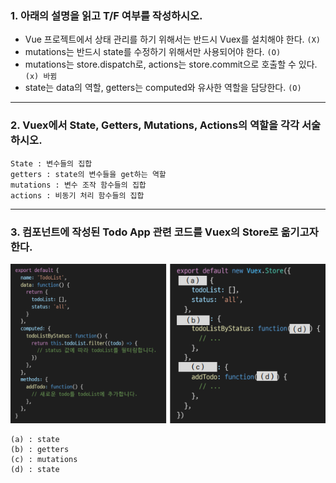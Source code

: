 ### 1. 아래의 설명을 읽고 T/F 여부를 작성하시오.

- Vue 프로젝트에서 상태 관리를 하기 위해서는 반드시 Vuex를 설치해야 한다.    `(X)`
- mutations는 반드시 state를 수정하기 위해서만 사용되어야 한다.    `(O)`
- mutations는 store.dispatch로, actions는 store.commit으로 호출할 수 있다.    `(x) 바뀜`
- state는 data의 역할, getters는 computed와 유사한 역할을 담당한다.    `(O)`



---

### 2. Vuex에서 State, Getters, Mutations, Actions의 역할을 각각 서술하시오.

```
State : 변수들의 집합
getters : state의 변수들을 get하는 역할
mutations : 변수 조작 함수들의 집합
actions : 비동기 처리 함수들의 집합
```



---

### 3. 컴포넌트에 작성된 Todo App 관련 코드를 Vuex의 Store로 옮기고자 한다.

![image-20220512145237068](0511_home.assets/image-20220512145237068.png)

```
(a) : state
(b) : getters
(c) : mutations
(d) : state
```

